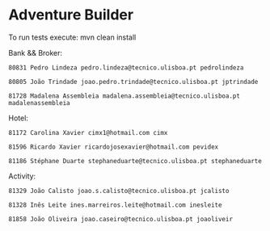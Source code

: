 ﻿# Adventure Builder

To run tests execute: mvn clean install
 
Bank && Broker:

	80831 Pedro Lindeza pedro.lindeza@tecnico.ulisboa.pt pedrolindeza

	80805 João Trindade joao.pedro.trindade@tecnico.ulisboa.pt jptrindade

	81728 Madalena Assembleia madalena.assembleia@tecnico.ulisboa.pt madalenassembleia

Hotel:

	81172 Carolina Xavier cimx1@hotmail.com cimx

	81596 Ricardo Xavier ricardojosexavier@hotmail.com pevidex

	81186 Stéphane Duarte stephaneduarte@tecnico.ulisboa.pt stephaneduarte

Activity:

	81329 João Calisto joao.s.calisto@tecnico.ulisboa.pt jcalisto

	81328 Inês Leite ines.marreiros.leite@hotmail.com inesleite

	81858 João Oliveira joao.caseiro@tecnico.ulisboa.pt joaoliveir



